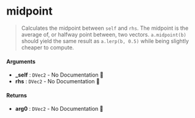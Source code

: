 # midpoint

>  Calculates the midpoint between `self` and `rhs`.
>  The midpoint is the average of, or halfway point between, two vectors.
>  `a.midpoint(b)` should yield the same result as `a.lerp(b, 0.5)`
>  while being slightly cheaper to compute.

#### Arguments

- **\_self** : `DVec2` \- No Documentation 🚧
- **rhs** : `DVec2` \- No Documentation 🚧

#### Returns

- **arg0** : `DVec2` \- No Documentation 🚧